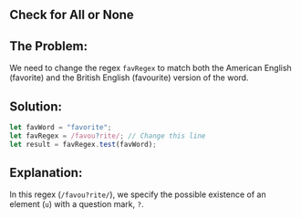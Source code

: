 
## Check for All or None

<!-- The article goes here, in GitHub-flavored Markdown. Feel free to add YouTube videos, images, and CodePen/JSBin embeds  -->

## The Problem:

We need to change the regex ```favRegex``` to match both the American English (favorite) and the British English (favourite) version of the word.

  ## Solution:
 
 ```js
let favWord = "favorite";
let favRegex = /favou?rite/; // Change this line
let result = favRegex.test(favWord);
```

  ## Explanation:
 
In this regex (```/favou?rite/```), we specify the possible existence of an element (```u```) with a question mark, ```?```.
